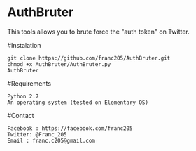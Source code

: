 # AuthBruter
This tools allows you to brute force the "auth token" on Twitter.

#Instalation

    git clone https://github.com/franc205/AuthBruter.git
    chmod +x AuthBruter/AuthBruter.py
    AuthBruter

#Requirements

    Python 2.7
    An operating system (tested on Elementary OS)

#Contact

    Facebook : https://facebook.com/franc205
    Twitter: @Franc_205
    Email : franc.c205@gmail.com
